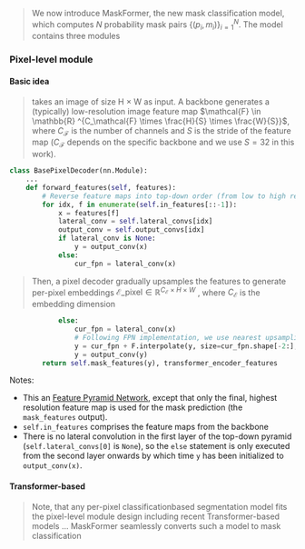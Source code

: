 > We now introduce MaskFormer, the new mask classification model, which computes $N$ probability mask pairs $\{(p_i, m_i)\}_{i=1}^N$. The model contains three modules

### Pixel-level module
#### Basic idea
>takes an image of size H × W as input. A backbone generates a (typically)
low-resolution image feature map $\mathcal{F} \in \mathbb{R}
^{C_\mathcal{F} \times \frac{H}{S} \times \frac{W}{S}}$, where $C_\mathcal{F}$ is the number of channels and $S$
is the stride of the feature map ($C_\mathcal{F}$ depends on the specific backbone and we use $S = 32$ in this
work). 


```python
class BasePixelDecoder(nn.Module):
    ...
    def forward_features(self, features):
        # Reverse feature maps into top-down order (from low to high resolution)
        for idx, f in enumerate(self.in_features[::-1]):
            x = features[f]
            lateral_conv = self.lateral_convs[idx]
            output_conv = self.output_convs[idx]
            if lateral_conv is None:
                y = output_conv(x)
            else:
                cur_fpn = lateral_conv(x)
```



> Then, a pixel decoder gradually upsamples the features to generate per-pixel embeddings
$\mathcal{E}\_\mathrm{pixel} \in \mathbb{R}^
{C_\mathcal{E} \times H \times W}$ , where $C_\mathcal{E}$ is the embedding dimension

```python
            else:
                cur_fpn = lateral_conv(x)
                # Following FPN implementation, we use nearest upsampling here
                y = cur_fpn + F.interpolate(y, size=cur_fpn.shape[-2:], mode="nearest")
                y = output_conv(y)
        return self.mask_features(y), transformer_encoder_features
```

Notes:
- This an [Feature Pyramid Network](FPN.md), except that only the final, highest resolution feature map is used for the mask prediction (the `mask_features` output).
- `self.in_features` comprises the feature maps from the backbone
- There is no lateral convolution in the first layer of the top-down pyramid (`self.lateral_convs[0]` is `None`), so the `else` statement is only executed from the second layer onwards by which time `y` has been initialized to `output_conv(x)`.

#### Transformer-based
> Note, that any per-pixel classificationbased segmentation model fits the pixel-level module design including recent Transformer-based models ... MaskFormer seamlessly converts such a model to mask classification